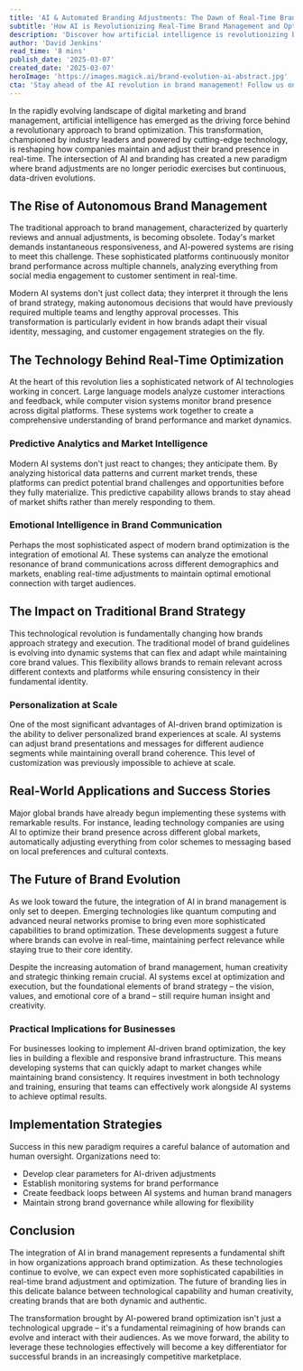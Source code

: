 ```yaml
---
title: 'AI & Automated Branding Adjustments: The Dawn of Real-Time Brand Evolution'
subtitle: 'How AI is Revolutionizing Real-Time Brand Management and Optimization'
description: 'Discover how artificial intelligence is revolutionizing brand management through real-time optimization and autonomous adjustments. Learn about the technologies driving this transformation and how businesses can leverage AI for dynamic brand evolution while maintaining authenticity.'
author: 'David Jenkins'
read_time: '8 mins'
publish_date: '2025-03-07'
created_date: '2025-03-07'
heroImage: 'https://images.magick.ai/brand-evolution-ai-abstract.jpg'
cta: 'Stay ahead of the AI revolution in brand management! Follow us on LinkedIn for daily insights into how artificial intelligence is reshaping the future of branding and marketing.'
---
```


In the rapidly evolving landscape of digital marketing and brand management, artificial intelligence has emerged as the driving force behind a revolutionary approach to brand optimization. This transformation, championed by industry leaders and powered by cutting-edge technology, is reshaping how companies maintain and adjust their brand presence in real-time. The intersection of AI and branding has created a new paradigm where brand adjustments are no longer periodic exercises but continuous, data-driven evolutions.

## The Rise of Autonomous Brand Management

The traditional approach to brand management, characterized by quarterly reviews and annual adjustments, is becoming obsolete. Today's market demands instantaneous responsiveness, and AI-powered systems are rising to meet this challenge. These sophisticated platforms continuously monitor brand performance across multiple channels, analyzing everything from social media engagement to customer sentiment in real-time.

Modern AI systems don't just collect data; they interpret it through the lens of brand strategy, making autonomous decisions that would have previously required multiple teams and lengthy approval processes. This transformation is particularly evident in how brands adapt their visual identity, messaging, and customer engagement strategies on the fly.

## The Technology Behind Real-Time Optimization

At the heart of this revolution lies a sophisticated network of AI technologies working in concert. Large language models analyze customer interactions and feedback, while computer vision systems monitor brand presence across digital platforms. These systems work together to create a comprehensive understanding of brand performance and market dynamics.

### Predictive Analytics and Market Intelligence 

Modern AI systems don't just react to changes; they anticipate them. By analyzing historical data patterns and current market trends, these platforms can predict potential brand challenges and opportunities before they fully materialize. This predictive capability allows brands to stay ahead of market shifts rather than merely responding to them.

### Emotional Intelligence in Brand Communication 

Perhaps the most sophisticated aspect of modern brand optimization is the integration of emotional AI. These systems can analyze the emotional resonance of brand communications across different demographics and markets, enabling real-time adjustments to maintain optimal emotional connection with target audiences.

## The Impact on Traditional Brand Strategy

This technological revolution is fundamentally changing how brands approach strategy and execution. The traditional model of brand guidelines is evolving into dynamic systems that can flex and adapt while maintaining core brand values. This flexibility allows brands to remain relevant across different contexts and platforms while ensuring consistency in their fundamental identity.

### Personalization at Scale 

One of the most significant advantages of AI-driven brand optimization is the ability to deliver personalized brand experiences at scale. AI systems can adjust brand presentations and messages for different audience segments while maintaining overall brand coherence. This level of customization was previously impossible to achieve at scale.

## Real-World Applications and Success Stories

Major global brands have already begun implementing these systems with remarkable results. For instance, leading technology companies are using AI to optimize their brand presence across different global markets, automatically adjusting everything from color schemes to messaging based on local preferences and cultural contexts.

## The Future of Brand Evolution

As we look toward the future, the integration of AI in brand management is only set to deepen. Emerging technologies like quantum computing and advanced neural networks promise to bring even more sophisticated capabilities to brand optimization. These developments suggest a future where brands can evolve in real-time, maintaining perfect relevance while staying true to their core identity.

Despite the increasing automation of brand management, human creativity and strategic thinking remain crucial. AI systems excel at optimization and execution, but the foundational elements of brand strategy – the vision, values, and emotional core of a brand – still require human insight and creativity.

### Practical Implications for Businesses

For businesses looking to implement AI-driven brand optimization, the key lies in building a flexible and responsive brand infrastructure. This means developing systems that can quickly adapt to market changes while maintaining brand consistency. It requires investment in both technology and training, ensuring that teams can effectively work alongside AI systems to achieve optimal results.

## Implementation Strategies

Success in this new paradigm requires a careful balance of automation and human oversight. Organizations need to:

- Develop clear parameters for AI-driven adjustments
- Establish monitoring systems for brand performance
- Create feedback loops between AI systems and human brand managers
- Maintain strong brand governance while allowing for flexibility

## Conclusion

The integration of AI in brand management represents a fundamental shift in how organizations approach brand optimization. As these technologies continue to evolve, we can expect even more sophisticated capabilities in real-time brand adjustment and optimization. The future of branding lies in this delicate balance between technological capability and human creativity, creating brands that are both dynamic and authentic.

The transformation brought by AI-powered brand optimization isn't just a technological upgrade – it's a fundamental reimagining of how brands can evolve and interact with their audiences. As we move forward, the ability to leverage these technologies effectively will become a key differentiator for successful brands in an increasingly competitive marketplace.